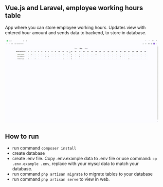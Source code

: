 ## Vue.js and Laravel, employee working hours table

App where you can store employee working hours. Updates view with entered hour amount and sends data to backend, to store in database.

![WorkingHours](public/WorkingHours.gif "WorkingHours")

## How to run
* run command `composer install`
* create database
* create .env file. Copy .env.example data to .env file or use command: `cp .env.example .env`, replace with your mysql data to match your database.
* run command `php artisan migrate` to migrate tables to your database
* run command `php artisan serve` to view in web.
